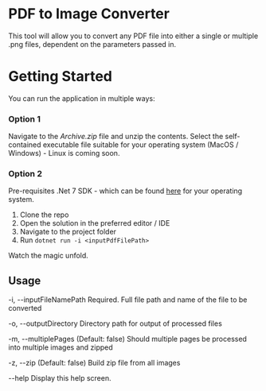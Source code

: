 # PDF to Image Converter

This tool will allow you to convert any PDF file into either a single or multiple .png files, dependent on the parameters passed in. 

# Getting Started

You can run the application in multiple ways:

### Option 1

Navigate to the _Archive.zip_ file and unzip the contents. Select the self-contained executable file suitable for your operating system (MacOS / Windows) - Linux is coming soon. 

### Option 2

Pre-requisites .Net 7 SDK -  which can be found [here](https://dotnet.microsoft.com/en-us/download/dotnet/7.0) for your operating system.

1. Clone the repo
2. Open the solution in the preferred editor / IDE
3. Navigate to the project folder
4. Run `dotnet run -i <inputPdfFilePath>`

Watch the magic unfold. 

## Usage

  -i, --inputFileNamePath    Required. Full file path and name of the file to be
                             converted

  -o, --outputDirectory      Directory path for output of processed files

  -m, --multiplePages        (Default: false) Should multiple pages be processed
                             into multiple images and zipped

  -z, --zip                  (Default: false) Build zip file from all images

  --help                     Display this help screen.
